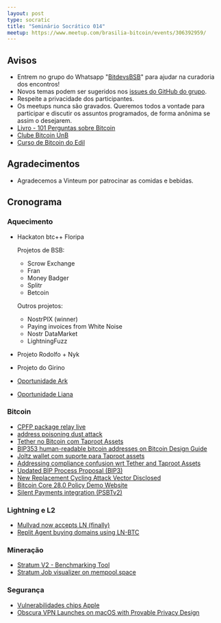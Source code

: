 ```yaml
---
layout: post
type: socratic
title: "Seminário Socrático 014"
meetup: https://www.meetup.com/brasilia-bitcoin/events/306392959/
---
```


## Avisos

- Entrem no grupo do Whatsapp "[BitdevsBSB](https://chat.whatsapp.com/KxuGyYu4TZy94KcA1yXCzi)" para ajudar na curadoria dos encontros!
- Novos temas podem ser sugeridos nos [issues do GitHub do grupo](https://github.com/BitDevsBSB/BitDevsBSB/issues).
- Respeite a privacidade dos participantes.
- Os meetups nunca são gravados. Queremos todos a vontade para participar e discutir os assuntos programados, de forma anônima se assim o desejarem.
- [Livro - 101 Perguntas sobre Bitcoin](https://bitcoin101.site)
- [Clube Bitcoin UnB](https://x.com/ClubeBitcoinUnB)
- [Curso de Bitcoin do Edil](https://www.youtube.com/watch?v=gCgdCgyHFqw&list=PLfdR3_dt2rbexb-ohbaLLzAuNAp7Ypt8u)

## Agradecimentos

- Agradecemos a Vinteum por patrocinar as comidas e bebidas.

## Cronograma

### Aquecimento

- Hackaton btc++ Floripa
  
  Projetos de BSB:

  - Scrow Exchange
  - Fran
  - Money Badger
  - Splitr
  - Betcoin
  
  Outros projetos:

  - NostrPIX (winner)
  - Paying invoices from White Noise
  - Nostr DataMarket
  - LightningFuzz

- Projeto Rodolfo + Nyk
- Projeto do Girino
- [Oportunidade Ark](https://x.com/bergealex4/status/1884428280906084440)
- [Oportunidade Liana](https://x.com/KLoaec/status/1885012196956033120)


### Bitcoin

- [CPFP package relay live](https://x.com/mononautical/status/1889714728055738567)
- [address poisoning dust attack](https://x.com/mononautical/status/1883802593677435065)
- [Tether no Bitcoin com Taproot Assets](https://tether.io/news/tether-brings-usdt-to-bitcoins-lightning-network-ushering-in-a-new-era-of-unstoppable-technology/)
- [BIP353 human-readable bitcoin addresses on Bitcoin Design Guide](https://x.com/ConorOkus/status/1883935321676747156)
- [Joltz wallet com suporte para Taproot assets](https://x.com/Joltz_btc/status/1885097351108243487)
- [Addressing compliance confusion wrt Tether and Taproot Assets](https://stacker.news/items/871829)
- [Updated BIP Process Proposal (BIP3)](https://bitcoinops.org/en/newsletters/2025/02/14/#updated-proposal-for-updated-bip-process)
- [New Replacement Cycling Attack Vector Disclosed](https://bitcoinops.org/en/newsletters/2025/01/31/#replacement-cycling-attacks-with-miner-exploitation)
- [Bitcoin Core 28.0 Policy Demo Website](https://bitcoinops.org/en/newsletters/2025/01/24/#bitcoin-core-28-0-policy-demonstration)
- [Silent Payments integration (PSBTv2)](https://bitcoinops.org/en/newsletters/2025/01/24/#silent-payments-psbtv2)


### Lightning e L2

- [Mullvad now accepts LN (finally)](https://mullvad.net/en/account/payment/lightning)
- [Replit Agent buying domains using LN-BTC](https://x.com/amasad/status/1886602827587576213)


### Mineração

- [Stratum V2 - Benchmarking Tool](https://github.com/stratum-mining/benchmarking-tool/releases/tag/v0.1.1)
- [Stratum Job visualizer on mempool.space](https://mempool.space/stratum)


### Segurança

- [Vulnerabilidades chips Apple](https://thehackernews.com/2025/01/new-slap-flop-attacks-expose-apple-m.html)
- [Obscura VPN Launches on macOS with Provable Privacy Design](https://www.nobsbitcoin.com/obscura-vpn-is-now-available-on-macos/)
















